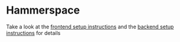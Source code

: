 # Hammerspace

Take a look at the [frontend setup instructions](frontend/README.md) and the [backend setup instructions](backend/README.md) for details